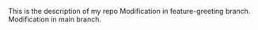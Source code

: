 This is the description of my repo
Modification in feature-greeting branch.
Modification in main branch.


